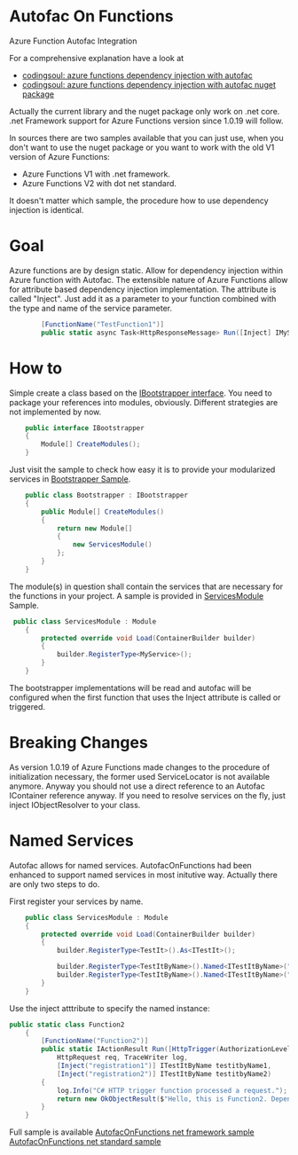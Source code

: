 # Autofac On Functions
Azure Function Autofac Integration

For a comprehensive explanation have a look at 

- [codingsoul: azure functions dependency injection with autofac](http://codingsoul.de/2018/01/19/azure-function-dependency-injection-with-autofac/)
- [codingsoul: azure functions dependency injection with autofac nuget package](http://codingsoul.de/2018/06/12/azure-functions-dependency-injection-autofac-on-functions-nuget-package/)

Actually the current library and the nuget package only work on .net core. .net Framework support for Azure Functions version since 1.0.19 will follow.

In sources there are two samples available that you can just use, when you don't want to use the nuget package or you want to work with the old V1 version of Azure Functions:
- Azure Functions V1 with .net framework.
- Azure Functions V2 with dot net standard.

It doesn't matter which sample, the procedure how to use dependency injection is identical.

# Goal
Azure functions are by design static. Allow for dependency injection within Azure function with Autofac. The extensible nature of Azure Functions allow for attribute based dependency injection implementation. The attribute is called "Inject". Just add it as a parameter to your function combined with the type and name of the service parameter.
```C#
        [FunctionName("TestFunction1")]
        public static async Task<HttpResponseMessage> Run([Inject] IMyService MyService)
```

# How to
Simple create a class based on the [IBootstrapper interface](AutofacOnFunctions.Sample/Bootstrap/Bootstrapper.cs).
You need to package your references into modules, obviously. Different strategies are not implemented by now.

```C#
    public interface IBootstrapper
    {
        Module[] CreateModules();
    }
```

Just visit the sample to check how easy it is to provide your modularized services in [Bootstrapper Sample](AutofacOnFunctions.Sample/Bootstrap/Bootstrapper.cs).

```C#
    public class Bootstrapper : IBootstrapper
    {
        public Module[] CreateModules()
        {
            return new Module[]
            {
                new ServicesModule()
            };
        }
    }
```

The module(s) in question shall contain the services that are necessary for the functions in your project. A sample is provided in [ServicesModule](AutofacOnFunctions.Sample/Services/Modules/ServicesModule.cs) Sample.

```C#
 public class ServicesModule : Module
    {
        protected override void Load(ContainerBuilder builder)
        {
            builder.RegisterType<MyService>();
        }
    }
```

The bootstrapper implementations will be read and autofac will be configured when the first function that uses the Inject attribute is called or triggered. 

# Breaking Changes

As version 1.0.19 of Azure Functions made changes to the procedure of initialization necessary, the former used ServiceLocator is not available anymore. Anyway you should not use a direct reference to an Autofac IContainer reference anyway. If you need to resolve services on the fly, just inject IObjectResolver to your class.

# Named Services
Autofac allows for named services. AutofacOnFunctions had been enhanced to support named services in most initutive way. Actually there are only two steps to do.

First register your services by name.
```C#
    public class ServicesModule : Module
    {
        protected override void Load(ContainerBuilder builder)
        {
            builder.RegisterType<TestIt>().As<ITestIt>();

            builder.RegisterType<TestItByName>().Named<ITestItByName>("registration1");
            builder.RegisterType<TestItByName>().Named<ITestItByName>("registration2");
        }
    }
```

Use the inject atttribute to specify the named instance:
```C#
public static class Function2
    {
        [FunctionName("Function2")]
        public static IActionResult Run([HttpTrigger(AuthorizationLevel.Function, "get", "post", Route = null)]
            HttpRequest req, TraceWriter log,
            [Inject("registration1")] ITestItByName testitbyName1,
            [Inject("registration2")] ITestItByName testitbyName2)
        {
            log.Info("C# HTTP trigger function processed a request.");
            return new OkObjectResult($"Hello, this is Function2. Dependency injection sample returns \n'{testitbyName1.CallMe()}', \n'{testitbyName2.CallMe()}'");
        }
    }
```

Full sample is available
[AutofacOnFunctions net framework sample](https://github.com/holgerleichsenring/AutofacOnFunctions/tree/master/AutofacOnFunctions/AutofacOnFunctions.Samples.NetFramework)
[AutofacOnFunctions net standard sample](https://github.com/holgerleichsenring/AutofacOnFunctions/tree/master/AutofacOnFunctions/AutofacOnFunctions.Samples.NetStandard)

